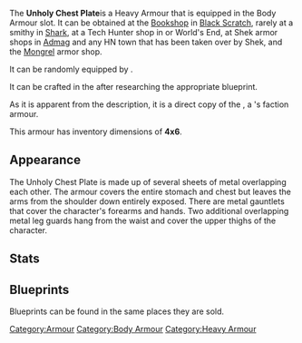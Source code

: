 The **Unholy Chest Plate**is a Heavy Armour that is equipped in the Body
Armour slot. It can be obtained at the [Bookshop](Bookshop.md "wikilink")
in [Black Scratch](Black_Scratch.md "wikilink"), rarely at a smithy in
[Shark](Shark.md "wikilink"), at a Tech Hunter shop in [](Flats_Lagoon.md) or World's End, at Shek armor shops in
[Admag](Admag.md "wikilink") and any HN town that has been taken over by
Shek, and the [Mongrel](Mongrel.md "wikilink") armor shop.

It can be randomly equipped by [](Tech_Hunter_Gate_Guard.md).

It can be crafted in the [](Heavy_Armour_Smithy.md) after researching the
appropriate blueprint.

As it is apparent from the description, it is a direct copy of the [](Holy_Chest_Plate.md), a [](03%20-%20Projects%20&%20Wikis/Kenshi/Kenshi%20Wiki/Kenshi%20Wiki%20Template/The_Holy_Nation.md)'s faction armour.

This armour has inventory dimensions of **4x6**.

## Appearance

The Unholy Chest Plate is made up of several sheets of metal overlapping
each other. The armour covers the entire stomach and chest but leaves
the arms from the shoulder down entirely exposed. There are metal
gauntlets that cover the character's forearms and hands. Two additional
overlapping metal leg guards hang from the waist and cover the upper
thighs of the character.

## Stats

## Blueprints

Blueprints can be found in the same places they are sold.

[Category:Armour](Category:Armour "wikilink") [Category:Body
Armour](Category:Body_Armour "wikilink") [Category:Heavy
Armour](Category:Heavy_Armour "wikilink")